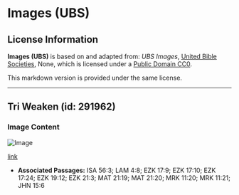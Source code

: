 # Images (UBS)

## License Information

**Images (UBS)** is based on and adapted from: _UBS Images_, [United Bible Societies](https://unitedbiblesocieties.org/), None, which is licensed under a [Public Domain CC0](https://creativecommons.org/public-domain/cc0/).

This markdown version is provided under the same license.



--------------------------------

## Tri Weaken (id: 291962)

### Image Content

![Image](https://cdn.aquifer.bible/aquifer-content/resources/Media/WEB-0921_withered_tree.jpg)

[link](https://cdn.aquifer.bible/aquifer-content/resources/Media/WEB-0921_withered_tree.jpg)

* **Associated Passages:** ISA 56:3; LAM 4:8; EZK 17:9; EZK 17:10; EZK 17:24; EZK 19:12; EZK 21:3; MAT 21:19; MAT 21:20; MRK 11:20; MRK 11:21; JHN 15:6

